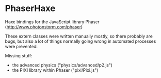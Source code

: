 PhaserHaxe
==========

Haxe bindings for the JavaScript library Phaser (http://www.photonstorm.com/phaser)

These extern classes were written manually mostly, so there probably are bugs, but also a lot of things normally going wrong in automated processes were prevented.

Missing stuff:
- the advanced physics ("physics/advanced/p2.js")
- the PIXI library within Phaser ("pixi/Pixi.js")
